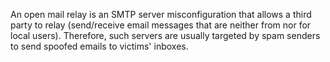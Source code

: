 An open mail relay is an SMTP server misconfiguration that allows a third party to relay (send/receive email messages that are neither from nor for local users). Therefore, such servers are usually targeted by spam senders to send spoofed emails to victims' inboxes.